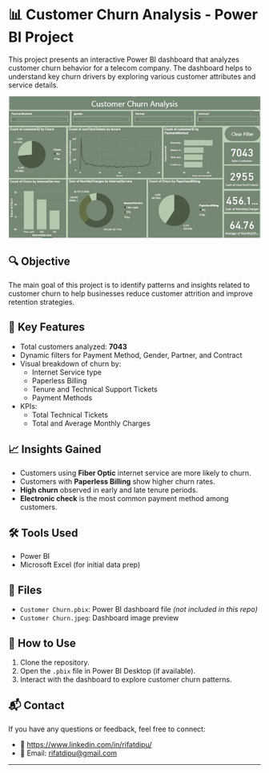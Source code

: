 # 📊 Customer Churn Analysis - Power BI Project

This project presents an interactive Power BI dashboard that analyzes customer churn behavior for a telecom company. The dashboard helps to understand key churn drivers by exploring various customer attributes and service details.

![Customer Churn Dashboard](Customer%20Churn.jpeg)

## 🔍 Objective

The main goal of this project is to identify patterns and insights related to customer churn to help businesses reduce customer attrition and improve retention strategies.

## 📌 Key Features

- Total customers analyzed: **7043**
- Dynamic filters for Payment Method, Gender, Partner, and Contract
- Visual breakdown of churn by:
  - Internet Service type
  - Paperless Billing
  - Tenure and Technical Support Tickets
  - Payment Methods
- KPIs: 
  - Total Technical Tickets
  - Total and Average Monthly Charges

## 📈 Insights Gained

- Customers using **Fiber Optic** internet service are more likely to churn.
- Customers with **Paperless Billing** show higher churn rates.
- **High churn** observed in early and late tenure periods.
- **Electronic check** is the most common payment method among customers.

## 🛠 Tools Used

- Power BI
- Microsoft Excel (for initial data prep)

## 📁 Files

- `Customer Churn.pbix`: Power BI dashboard file *(not included in this repo)*
- `Customer Churn.jpeg`: Dashboard image preview

## 🚀 How to Use

1. Clone the repository.
2. Open the `.pbix` file in Power BI Desktop (if available).
3. Interact with the dashboard to explore customer churn patterns.

## 📬 Contact

If you have any questions or feedback, feel free to connect:

- 💼 https://www.linkedin.com/in/rifatdipu/
- 📧 Email: rifatdipu@gmail.com

---

